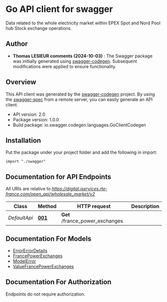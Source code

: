 # Go API client for swagger

Data related to the whole electricity market within EPEX Spot and Nord Pool hub Stock exchange operations.

## Author

- **Thomas LESIEUR comments (2024-10-03)** : The Swagger package was initially generated using [swagger-codegen](https://github.com/swagger-api/swagger-codegen). Subsequent modifications were applied to ensure functionality.

## Overview
This API client was generated by the [swagger-codegen](https://github.com/swagger-api/swagger-codegen) project.  By using the [swagger-spec](https://github.com/swagger-api/swagger-spec) from a remote server, you can easily generate an API client.

- API version: 2.0
- Package version: 1.0.0
- Build package: io.swagger.codegen.languages.GoClientCodegen

## Installation
Put the package under your project folder and add the following in import:
```golang
import "./swagger"
```

## Documentation for API Endpoints

All URIs are relative to *https://digital.iservices.rte-france.com/open_api/wholesale_market/v2*

Class | Method | HTTP request | Description
------------ | ------------- | ------------- | -------------
*DefaultApi* | [**001**](docs/DefaultApi.md#001) | **Get** /france_power_exchanges | 


## Documentation For Models

 - [ErrorErrorDetails](docs/ErrorErrorDetails.md)
 - [FrancePowerExchanges](docs/FrancePowerExchanges.md)
 - [ModelError](docs/ModelError.md)
 - [ValueFrancePowerExchanges](docs/ValueFrancePowerExchanges.md)


## Documentation For Authorization
 Endpoints do not require authorization.





